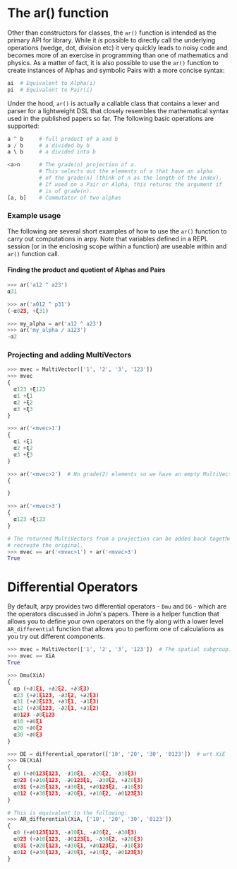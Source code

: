 The ar() function
=================

Other than constructors for classes, the `ar()` function is intended as the
primary API for library. While it _is_ possible to directly call the underlying
operations (wedge, dot, division etc) it very quickly leads to noisy code and
becomes more of an exercise in programming than one of mathematics and physics.
As a matter of fact, it is also possible to use the `ar()` function to create
instances of Alphas and symbolic Pairs with a more concise syntax:

```Python
ai  # Equivalent to Alpha(i)
pi  # Equivalent to Pair(i)
```

Under the hood, `ar()` is actually a callable class that contains a lexer and
parser for a lightweight DSL that closely resembles the mathematical syntax used
in the published papers so far. The following basic operations are supported:

```Python
a ^ b     # full product of a and b
a / b     # a divided by b
a \ b     # a divided into b

<a>n      # The grade(n) projection of a.
          # This selects out the elements of a that have an alpha
          # of the grade(n) (think of n as the length of the index).
          # If used on a Pair or Alpha, this returns the argument if
          # is of grade(n).
[a, b]    # Commutator of two alphas
```

### Example usage
The following are several short examples of how to use the `ar()` function to
carry out computations in arpy. Note that variables defined in a REPL session
(or in the enclosing scope within a function) are useable within and `ar()`
function call.

#### Finding the product and quotient of Alphas and Pairs
```Python
>>> ar('a12 ^ a23')
α31

>>> ar('a012 ^ p31')
(-α023, +ξ31)

>>> my_alpha = ar('a12 ^ a23')
>>> ar('my_alpha / a123')
-α2
```

### Projecting and adding MultiVectors
```Python
>>> mvec = MultiVector(['1', '2', '3', '123'])
>>> mvec
{
  α123 +ξ123
  α1 +ξ1
  α2 +ξ2
  α3 +ξ3
}

>>> ar('<mvec>1')
{
  α1 +ξ1
  α2 +ξ2
  α3 +ξ3
}

>>> ar('<mvec>2')  # No grade(2) elements so we have an empty MultiVector
{

}

>>> ar('<mvec>3')
{
  α123 +ξ123
}

# The returned MultiVectors from a projection can be added back together to
# recreate the original.
>>> mvec == ar('<mvec>1') + ar('<mvec>3')
True
```


# Differential Operators
By default, arpy provides two differential operators - `Dmu` and `DG` - which
are the operators discussed in John's papers. There is a helper function that
allows you to define your own operators on the fly along with a lower level
`AR_differential` function that allows you to perform one of calculations as you
try out different components.

```Python
>>> mvec = MultiVector(['1', '2', '3', '123'])  # The spatial subgroup: XiA
>>> mvec == XiA
True

>>> Dmu(XiA)
{
  αp (+∂1ξ1, +∂2ξ2, +∂3ξ3)
  α23 (+∂1ξ123, -∂3ξ2, +∂2ξ3)
  α31 (+∂2ξ123, +∂3ξ1, -∂1ξ3)
  α12 (+∂3ξ123, -∂2ξ1, +∂1ξ2)
  α0123 -∂0ξ123
  α10 +∂0ξ1
  α20 +∂0ξ2
  α30 +∂0ξ3
}

>>> DE = differential_operator(['10', '20', '30', '0123'])  # wrt XiE
>>> DE(XiA)
{
  α0 (+∂0123ξ123, -∂10ξ1, -∂20ξ2, -∂30ξ3)
  α023 (+∂10ξ123, -∂0123ξ1, -∂30ξ2, +∂20ξ3)
  α031 (+∂20ξ123, +∂30ξ1, +∂0123ξ2, -∂10ξ3)
  α012 (+∂30ξ123, -∂20ξ1, +∂10ξ2, -∂0123ξ3)
}

# This is equivalent to the following:
>>> AR_differential(XiA, ['10', '20', '30', '0123'])
{
  α0 (+∂0123ξ123, -∂10ξ1, -∂20ξ2, -∂30ξ3)
  α023 (+∂10ξ123, -∂0123ξ1, -∂30ξ2, +∂20ξ3)
  α031 (+∂20ξ123, +∂30ξ1, +∂0123ξ2, -∂10ξ3)
  α012 (+∂30ξ123, -∂20ξ1, +∂10ξ2, -∂0123ξ3)
}
```
